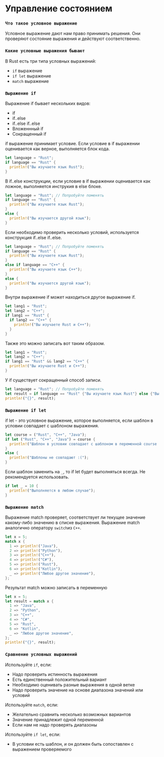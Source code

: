 # Управление состоянием

### `Что такое условное выражение`
Условное выражение дают нам право принимать решения. Они проверяют состояние выражения и действуют соответственно.

### `Какие условные выражения бывают`
В Rust есть три типа условных выражений:
  - `if` выражение
  - `if let` выражение
  - `match` выражение

### `Выражение if`
Выражение if бывает нескольких видов:
  - if
  - if..else
  - if..else if..else
  - Вложеннный if
  - Сокращенный if

if выражение принимает условие. Если условие в if выражении оценивается как верное, выполняется блок кода.
```rust
let language = "Rust";
if language == "Rust" {
  println!("Вы изучаете язык Rust");
}
```

В if..else конструкции, если условие в if выражении оценивается как ложное, выполняется инструкия в else блоке.
```rust
let language = "Rust"; // Попробуйте поменять
if language == "Rust" {
  println!("Вы изучаете язык Rust");
}
else {
  println!("Вы изучается другой язык");
}
```

Если необходимо проверить несколько условий, используется конструкция if..else if..else.
```rust
let language = "Rust"; // Попробуйте поменять
if language == "Rust" {
  println!("Вы изучаете язык Rust");
}
else if language == "C++" {
  println!("Вы изучаете язык C++");
}
else {
  println!("Вы изучается другой язык");
}
```

Внутри выражение if может находиться другое выражение if.
```rust
let lang1 = "Rust";
let lang2 = "C++";
if lang1 == "Rust" {
  if lang2 == "C++" {
    println!("Вы изучаете Rust и C++");
  }
}
```

Также это можно записать вот таким образом.
```rust
let lang1 = "Rust";
let lang2 = "C++";
if lang1 == "Rust" && lang2 == "C++" {
  println!("Вы изучаете Rust и C++");
}
```

У if существует сокращенный способ записи.
```rust
let language = "Rust"; // Попробуйте поменять
let result = if language == "Rust" {"Вы изучаете язык Rust"} else {"Вы изучается другой язык"};
println!("{}", result);
```


### `Выражение if let`
if let - это условное выражение, которое выполняется, если шаблон в условии совпадает с шаблоном выражения.
```rust
let course = ("Rust", "C++", "Java");
if let ("Rust", "C++", "Java") = course {
  println!("Шаблон в условии совпадает с шаблоном в переменной course :)");
}
else {
  println!("Шаблоны не совпадают :(");
}
``` 

Если шаблон заменить на `_`, то if let будет выполняться всегда. Не рекомендуется использовать.
```rust
if let _ = 10 {
  println!("Выполняется в любом случае");
}
```

### `Выражение match`
Выражение match проверяет, соответствует ли текущее значение какому-либо значению в списке выражения.
Выражение match аналогично оператору `switch`из `C++`.

```rust
let x = 5;
match x {
  1 => println!("Java"),
  2 => println!("Python"),
  3 => println!("C++"),
  4 => println!("C#"),
  5 => println!("Rust"),
  6 => println!("Kotlin"),
  _ => println!("Любое другое значение"),
};
```
Результат match можно записать в переменную
```rust
let x = 5;
let result = match x {
  1 => "Java",
  2 => "Python",
  3 => "C++",
  4 => "C#",
  5 => "Rust",
  6 => "Kotlin",
  _ => "Любое другое значение",
};
println!("{}", result);
```

### `Сравнение условных выражений`

Используйте `if`, если:
  - Надо проверить истинность выражения
  - Есть единственный положительный вариант
  - Необходимо оценивать разные выражения в одной ветке
  - Надо проверить значение на основе диапазона значений или условий

Используйте `match`, если:
  - Желательно сравнить несколько возможных вариантов
  - Значение принадлежит одной переменной
  - Если нам не надо проверять диапазоны

Используйте `if let`, если:
  - В условии есть шаблон, и он должен быть сопоставлен с выражением проверяемого

